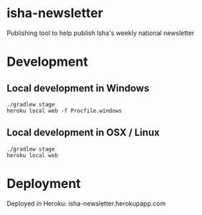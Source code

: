 # isha-newsletter
Publishing tool to help publish Isha's weekly national newsletter

# Development
## Local development in Windows
```
./gradlew stage
heroku local web -f Procfile.windows
```

## Local development in OSX / Linux
```
./gradlew stage
heroku local web
```

# Deployment
Deployed in Heroku: isha-newsletter.herokupapp.com

